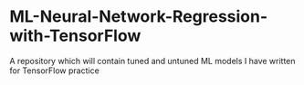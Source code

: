 # ML-Neural-Network-Regression-with-TensorFlow
A repository which will contain tuned and untuned ML models I have written for TensorFlow 
practice
